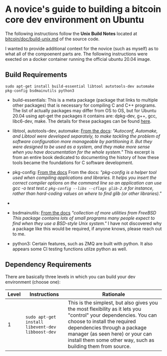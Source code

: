 # A novice's guide to building a bitcoin core dev environment on Ubuntu
The following instructions follow the **Unix Build Notes** located at [bitcoin/doc/build-unix.md](https://github.com/bitcoin/bitcoin/blob/master/doc/build-unix.md) of the source code. 

I wanted to provide additional context for the novice (such as myself) as to what all of the compoenent parts are. The following instructions were exected on a docker container running the official ubuntu 20.04 image. 


## Build Requirements
```
sudo apt-get install build-essential libtool autotools-dev automake pkg-config bsdmainutils python3
```

- build-essentials: This is a meta package (package that links to multiple other packages) that is necessary for compiling C and C++ programs. The list of actually packages may differ from OS to OS, but for Ubuntu 20.04 using apt-get the packages it contains are: dpkg-dev, g++, gcc, libc6-dev, make. The details for these packages can be found [here](https://packages.ubuntu.com/focal/build-essential). 

- libtool, autotools-dev, automake: [From the docs](https://www.star.bnl.gov/~liuzx/autobook.html): *"Autoconf, Automake, and Libtool were developed separately, to make tackling the problem of software configuration more manageable by partitioning it. But they were designed to be used as a system, and they make more sense when you have documentation for the whole system."* This excerpt is from an entire book dedicated to documenting the history of how these tools became the foundations for C software development. 

- pkg-config: [From the docs](https://www.freedesktop.org/wiki/Software/pkg-config) From the docs: *"pkg-config is a helper tool used when compiling applications and libraries. It helps you insert the correct compiler options on the command line so an application can use gcc -o test test.c `pkg-config --libs --cflags glib-2.0` for instance, rather than hard-coding values on where to find glib (or other libraries)."*
-
- bsdmainutils: [From the docs]() *"collection of more utilities from FreeBSD This package contains lots of small programs many people expect to find when they use a BSD-style Unix system."* I have not discovered why a package like this would be required, if anyone knows, please reach out to me. 

- python3: Certain features, such as ZMQ are built with python. It also appears some CI testing functions utilze python as well. 

## Dependency Requirements
There are basically three levels in which you can build your dev environment (choose one): 

| Level | Instructions | Rationale |
| --- | ---------------- | - |
| 1 | ```sudo apt-get install libevent-dev libboost-dev```| This is the simplest, but also gives you the most flexibility as it lets you "control" your dependencies. You can choose to install the required dependencies through a package manager (as seen here) or your can install them some other way, such as building them from source. | 

```

```

